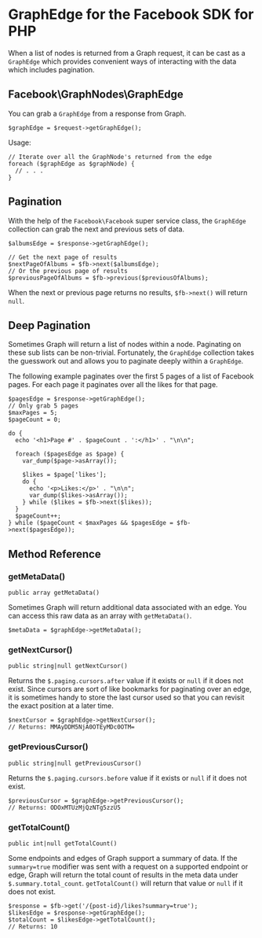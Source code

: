 # GraphEdge for the Facebook SDK for PHP

When a list of nodes is returned from a Graph request, it can be cast as a `GraphEdge` which provides convenient ways of interacting with the data which includes pagination.

## Facebook\GraphNodes\GraphEdge

You can grab a `GraphEdge` from a response from Graph.

~~~~
$graphEdge = $request->getGraphEdge();
~~~~

Usage:

~~~~
// Iterate over all the GraphNode's returned from the edge
foreach ($graphEdge as $graphNode) {
  // . . .
}
~~~~

## Pagination

With the help of the `Facebook\Facebook` super service class, the `GraphEdge` collection can grab the next and previous sets of data.

~~~~
$albumsEdge = $response->getGraphEdge();

// Get the next page of results
$nextPageOfAlbums = $fb->next($albumsEdge);
// Or the previous page of results
$previousPageOfAlbums = $fb->previous($previousOfAlbums);
~~~~

When the next or previous page returns no results, `$fb->next()` will return `null`.

## Deep Pagination

Sometimes Graph will return a list of nodes within a node. Paginating on these sub lists can be non-trivial. Fortunately, the `GraphEdge` collection takes the guesswork out and allows you to paginate deeply within a `GraphEdge`.

The following example paginates over the first 5 pages of a list of Facebook pages. For each page it paginates over all the likes for that page.

~~~~
$pagesEdge = $response->getGraphEdge();
// Only grab 5 pages
$maxPages = 5;
$pageCount = 0;

do {
  echo '<h1>Page #' . $pageCount . ':</h1>' . "\n\n";

  foreach ($pagesEdge as $page) {
    var_dump($page->asArray());

    $likes = $page['likes'];
    do {
      echo '<p>Likes:</p>' . "\n\n";
      var_dump($likes->asArray());
    } while ($likes = $fb->next($likes));
  }
  $pageCount++;
} while ($pageCount < $maxPages && $pagesEdge = $fb->next($pagesEdge));
~~~~

## Method Reference

### getMetaData()
~~~~
public array getMetaData()
~~~~

Sometimes Graph will return additional data associated with an edge. You can access this raw data as an array with `getMetaData()`.

~~~~
$metaData = $graphEdge->getMetaData();
~~~~

### getNextCursor()
~~~~
public string|null getNextCursor()
~~~~

Returns the `$.paging.cursors.after` value if it exists or `null` if it does not exist. Since cursors are sort of like bookmarks for paginating over an edge, it is sometimes handy to store the last cursor used so that you can revisit the exact position at a later time.

~~~~
$nextCursor = $graphEdge->getNextCursor();
// Returns: MMAyDDM5NjA0OTEyMDc0OTM=
~~~~

### getPreviousCursor()
~~~~
public string|null getPreviousCursor()
~~~~

Returns the `$.paging.cursors.before` value if it exists or `null` if it does not exist.

~~~~
$previousCursor = $graphEdge->getPreviousCursor();
// Returns: ODOxMTUzMjQzNTg5zzU5
~~~~

### getTotalCount()
~~~~
public int|null getTotalCount()
~~~~

Some endpoints and edges of Graph support a summary of data. If the `summary=true` modifier was sent with a request on a supported endpoint or edge, Graph will return the total count of results in the meta data under `$.summary.total_count`. `getTotalCount()` will return that value or `null` if it does not exist.

~~~~
$response = $fb->get('/{post-id}/likes?summary=true');
$likesEdge = $response->getGraphEdge();
$totalCount = $likesEdge->getTotalCount();
// Returns: 10
~~~~
